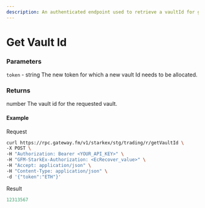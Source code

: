 ```yaml
---
description: An authenticated endpoint used to retrieve a vaultId for given token.
---
```

# Get Vault Id

### **Parameters**
`token` - string
The new token for which a new vault Id needs to be allocated.

### **Returns**
number 
The vault id for the requested vault.
#### **Example**

Request

```bash
curl https://rpc.gateway.fm/v1/starkex/stg/trading/r/getVaultId \
-X POST \
-H "Authorization: Bearer <YOUR_API_KEY>" \
-H "GFM-StarkEx-Authorization: <EcRecover_value>" \
-H "Accept: application/json" \
-H "Content-Type: application/json" \  
-d '{"token":"ETH"}'
```


Result

```javascript
12313567
```